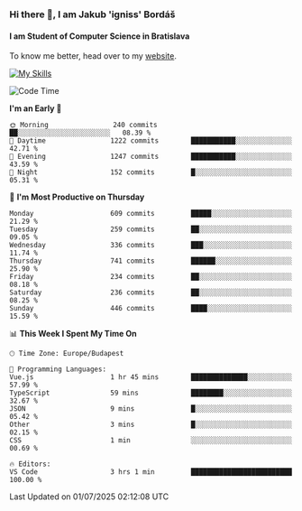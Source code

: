 ### Hi there 👋, I am Jakub 'igniss' Bordáš

#### I am Student of Computer Science in Bratislava
To know me better, head over to my [website](https://bordas.sk).

[![My Skills](https://skillicons.dev/icons?i=js,typescript,html,css,figma,svelte,vue,next,postgresql,nest,express,nodejs)](https://bordas.sk)


<!--START_SECTION:waka-->
![Code Time](http://img.shields.io/badge/Code%20Time-1%2C962%20hrs%2056%20mins-blue)

**I'm an Early 🐤** 

```text
🌞 Morning                240 commits         ██░░░░░░░░░░░░░░░░░░░░░░░   08.39 % 
🌆 Daytime                1222 commits        ███████████░░░░░░░░░░░░░░   42.71 % 
🌃 Evening                1247 commits        ███████████░░░░░░░░░░░░░░   43.59 % 
🌙 Night                  152 commits         █░░░░░░░░░░░░░░░░░░░░░░░░   05.31 % 
```
📅 **I'm Most Productive on Thursday** 

```text
Monday                   609 commits         █████░░░░░░░░░░░░░░░░░░░░   21.29 % 
Tuesday                  259 commits         ██░░░░░░░░░░░░░░░░░░░░░░░   09.05 % 
Wednesday                336 commits         ███░░░░░░░░░░░░░░░░░░░░░░   11.74 % 
Thursday                 741 commits         ██████░░░░░░░░░░░░░░░░░░░   25.90 % 
Friday                   234 commits         ██░░░░░░░░░░░░░░░░░░░░░░░   08.18 % 
Saturday                 236 commits         ██░░░░░░░░░░░░░░░░░░░░░░░   08.25 % 
Sunday                   446 commits         ████░░░░░░░░░░░░░░░░░░░░░   15.59 % 
```


📊 **This Week I Spent My Time On** 

```text
🕑︎ Time Zone: Europe/Budapest

💬 Programming Languages: 
Vue.js                   1 hr 45 mins        ██████████████░░░░░░░░░░░   57.99 % 
TypeScript               59 mins             ████████░░░░░░░░░░░░░░░░░   32.67 % 
JSON                     9 mins              █░░░░░░░░░░░░░░░░░░░░░░░░   05.42 % 
Other                    3 mins              █░░░░░░░░░░░░░░░░░░░░░░░░   02.15 % 
CSS                      1 min               ░░░░░░░░░░░░░░░░░░░░░░░░░   00.69 % 

🔥 Editors: 
VS Code                  3 hrs 1 min         █████████████████████████   100.00 % 
```


 Last Updated on 01/07/2025 02:12:08 UTC
<!--END_SECTION:waka-->
